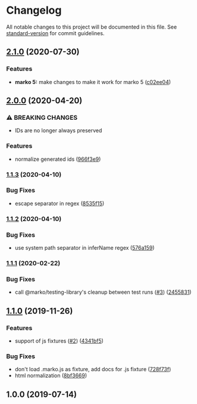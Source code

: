 # Changelog

All notable changes to this project will be documented in this file. See [standard-version](https://github.com/conventional-changelog/standard-version) for commit guidelines.

## [2.1.0](https://github.com/marko-js/fixture-snapshots/compare/v2.0.0...v2.1.0) (2020-07-30)


### Features

* **marko 5:** make changes to make it work for marko 5 ([c02ee04](https://github.com/marko-js/fixture-snapshots/commit/c02ee0405e86f9e8a5a17a8255d9314160740bfb))

## [2.0.0](https://github.com/marko-js/fixture-snapshots/compare/v1.1.3...v2.0.0) (2020-04-20)


### ⚠ BREAKING CHANGES

* IDs are no longer always preserved

### Features

* normalize generated ids ([966f3e9](https://github.com/marko-js/fixture-snapshots/commit/966f3e952437ff962dbf570abbe3391926356d67))

### [1.1.3](https://github.com/marko-js/fixture-snapshots/compare/v1.1.2...v1.1.3) (2020-04-10)


### Bug Fixes

* escape separator in regex ([8535f15](https://github.com/marko-js/fixture-snapshots/commit/8535f152082f1e6e27a7c0fa63833f826cf64d92))

### [1.1.2](https://github.com/marko-js/fixture-snapshots/compare/v1.1.1...v1.1.2) (2020-04-10)


### Bug Fixes

* use system path separator in inferName regex ([576a159](https://github.com/marko-js/fixture-snapshots/commit/576a159c7f98ee142da41c0651a31e041be386af))

### [1.1.1](https://github.com/marko-js/fixture-snapshots/compare/v1.1.0...v1.1.1) (2020-02-22)


### Bug Fixes

* call @marko/testing-library's cleanup between test runs ([#3](https://github.com/marko-js/fixture-snapshots/issues/3)) ([2455831](https://github.com/marko-js/fixture-snapshots/commit/2455831f5f62dcd88025ab8e814ca77333920e01))

## [1.1.0](https://github.com/marko-js/fixture-snapshots/compare/v1.0.0...v1.1.0) (2019-11-26)


### Features

* support of js fixtures ([#2](https://github.com/marko-js/fixture-snapshots/issues/2)) ([4341bf5](https://github.com/marko-js/fixture-snapshots/commit/4341bf5eba07cee80ef1dcf3a1bc33b90c2d3601))


### Bug Fixes

* don't load .marko.js as fixture, add docs for .js fixture ([728f73f](https://github.com/marko-js/fixture-snapshots/commit/728f73f8fa7b2ed4c841550a08909511d8116ec2))
* html normalization ([8bf3669](https://github.com/marko-js/fixture-snapshots/commit/8bf3669c4edc175c9912543f10ddb9113807f395))

## 1.0.0 (2019-07-14)
